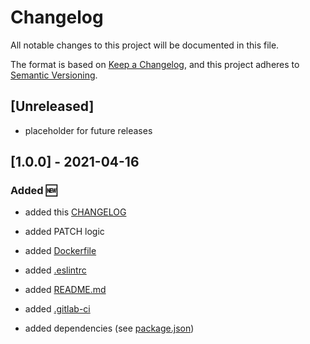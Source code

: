 # Changelog

All notable changes to this project will be documented in this file.

The format is based on [Keep a Changelog](https://keepachangelog.com/en/1.0.0/),
and this project adheres to [Semantic Versioning](https://semver.org/spec/v2.0.0.html).

## [Unreleased]

+ placeholder for future releases

## [1.0.0] - 2021-04-16

### Added 🆕

+ added this [CHANGELOG](./CHANGELOG.md)

+ added PATCH logic

+ added [Dockerfile](./Dockerfile)

+ added [.eslintrc](./.eslintrc)

+ added [README.md](./README.md)

+ added [.gitlab-ci](./.gitlab-ci.yml)

+ added dependencies (see [package.json](./package.json))
